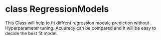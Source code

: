 # class RegressionModels

This Class will help to fit diffrent regression module prediction without Hyperparameter tuning.
Acuurecy can be compared and It will be easy to decide the best fit model.



<!-- ![](https://github.com/SudarshanGouda/Class--All-Regression-Models-at-one-place/blob/master/Resulttable.png) -->
